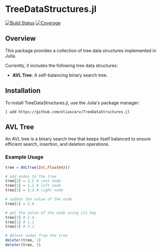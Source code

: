 # TreeDataStructures.jl

[![Build Status](https://github.com/eliascarv/TreeDataStructures.jl/actions/workflows/CI.yml/badge.svg?branch=main)](https://github.com/eliascarv/TreeDataStructures.jl/actions/workflows/CI.yml?query=branch%3Amain)
[![Coverage](https://codecov.io/gh/eliascarv/TreeDataStructures.jl/branch/main/graph/badge.svg)](https://codecov.io/gh/eliascarv/TreeDataStructures.jl)

## Overview

This package provides a collection of tree data structures implemented in Julia. 

Currently, it includes the following tree data structures:
* **AVL Tree**: A self-balancing binary search tree.

## Installation

To install TreeDataStructures.jl, use the Julia's package manager:

```
] add https://github.com/eliascarv/TreeDataStructures.jl
```

## AVL Tree

An AVL tree is a binary search tree that keeps itself balanced to ensure efficient search, insertion, and deletion operations.

### Example Usage

```julia
tree = AVLTree{Int,Float64}()

# add nodes to the tree
tree[2] = 2.2 # root node
tree[1] = 1.1 # left node
tree[3] = 3.3 # right node

# update the value of the node
tree[2] = 2.4

# get the value of the node using its key
tree[2] # 2.4
tree[1] # 1.1
tree[3] # 3.3

# delete nodes from the tree
delete!(tree, 1)
delete!(tree, 3)
```
